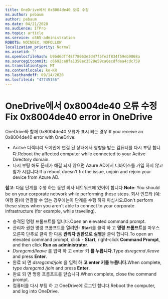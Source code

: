 ```yaml
---
title: OneDrive에서 0x8004de40 오류 수정
ms.author: pebaum
author: pebaum
ms.date: 04/21/2020
ms.audience: ITPro
ms.topic: article
ms.service: o365-administration
ROBOTS: NOINDEX, NOFOLLOW
localization_priority: Normal
ms.assetid: ''
ms.openlocfilehash: b9bd6dff48f78063e3d47f5fe2f834f59eb9868a
ms.sourcegitcommit: c6692ce0fa1358ec3529e59ca0ecdfdea4cdc759
ms.translationtype: MT
ms.contentlocale: ko-KR
ms.lasthandoff: 09/14/2020
ms.locfileid: "47745136"
---
```

# <a name="fix-0x8004de40-error-in-onedrive"></a><span data-ttu-id="b4b50-102">OneDrive에서 0x8004de40 오류 수정</span><span class="sxs-lookup"><span data-stu-id="b4b50-102">Fix 0x8004de40 error in OneDrive</span></span>

<span data-ttu-id="b4b50-103">OneDrive와 함께 0x8004de40 오류가 표시 되는 경우:</span><span class="sxs-lookup"><span data-stu-id="b4b50-103">If you receive an 0x8004de40 error with OneDrive:</span></span>

- <span data-ttu-id="b4b50-104">Acitve 디렉터리 도메인에 연결 된 상태에서 영향을 받는 컴퓨터를 다시 부팅 합니다.</span><span class="sxs-lookup"><span data-stu-id="b4b50-104">Reboot the affected computer while connected to your Acitve Directory domain.</span></span>
- <span data-ttu-id="b4b50-105">다시 부팅 해도 문제가 해결 되지 않으면 Azure AD에서 디바이스를 가입 하지 않고 참가 시킵니다.</span><span class="sxs-lookup"><span data-stu-id="b4b50-105">If a reboot doesn't fix the issue, unjoin and rejoin your device from Azure AD.</span></span> 

<span data-ttu-id="b4b50-106">**참고**: 다음 단계를 수행 하는 동안 회사 네트워크에 있어야 합니다.</span><span class="sxs-lookup"><span data-stu-id="b4b50-106">**Note**: You should be on your corporate network while performing these steps.</span></span> <span data-ttu-id="b4b50-107">회사 인프라 (예: 여행 중)에 연결할 수 없는 경우에는이 단계를 수행 하지 마십시오.</span><span class="sxs-lookup"><span data-stu-id="b4b50-107">Don't perform these steps when you aren't able to connect to your corporate infrastructure (for example, while traveling).</span></span> 

- <span data-ttu-id="b4b50-108">승격된 명령 프롬프트를 엽니다.</span><span class="sxs-lookup"><span data-stu-id="b4b50-108">Open an elevated command prompt.</span></span> 
- <span data-ttu-id="b4b50-109">관리자 권한 명령 프롬프트를 열려면- **Start**를 클릭 하 고 **명령 프롬프트**를 마우스 오른쪽 단추로 클릭 한 다음 **관리자 권한으로 실행**을 클릭 합니다.</span><span class="sxs-lookup"><span data-stu-id="b4b50-109">To open an elevated command prompt, click - **Start**, right-click **Command Prompt**, and then click **Run as administrator**.</span></span>
- <span data-ttu-id="b4b50-110">*Dsregcmd/leave* 를 입력 하 고 enter 키 **를 누릅니다.**</span><span class="sxs-lookup"><span data-stu-id="b4b50-110">Type *dsregcmd /leave* and press **Enter**.</span></span>
- <span data-ttu-id="b4b50-111">완료 되 면 *dsregcmd/join* 을 입력 하 **고 enter 키를 누릅니다.**</span><span class="sxs-lookup"><span data-stu-id="b4b50-111">When complete, type *dsregcmd /join* and press **Enter**.</span></span>
- <span data-ttu-id="b4b50-112">완료 되 면 명령 프롬프트를 닫습니다.</span><span class="sxs-lookup"><span data-stu-id="b4b50-112">When complete, close the command prompt.</span></span>
- <span data-ttu-id="b4b50-113">컴퓨터를 다시 부팅 하 고 OneDrive에 로그인 합니다.</span><span class="sxs-lookup"><span data-stu-id="b4b50-113">Reboot the computer, and log into OneDrive.</span></span>